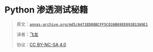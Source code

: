 # Python 渗透测试秘籍

> 原文：[`annas-archive.org/md5/A471ED08BCFF5C02AB69EE891B13A9E1`](https://annas-archive.org/md5/A471ED08BCFF5C02AB69EE891B13A9E1)
> 
> 译者：[飞龙](https://github.com/wizardforcel)
> 
> 协议：[CC BY-NC-SA 4.0](http://creativecommons.org/licenses/by-nc-sa/4.0/)
